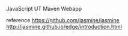 JavaScript UT Maven Webapp


reference
https://github.com/jasmine/jasmine
http://jasmine.github.io/edge/introduction.html
